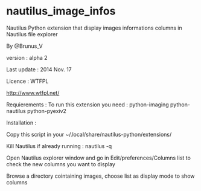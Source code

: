 nautilus_image_infos
=====================

Nautilus Python extension that display images informations columns in Nautilus file explorer

By @Brunus_V

version : alpha 2

Last update : 2014 Nov. 17

Licence :  WTFPL

http://www.wtfpl.net/

Requierements :
To run this extension you need : python-imaging python-nautilus python-pyexiv2

Installation :

Copy this script in your ~/.local/share/nautilus-python/extensions/

Kill Nautilus if already running : nautilus -q

Open Nautilus explorer window and go in Edit/preferences/Columns list to check the new columns you want to display

Browse a directory cointaining images, choose list as display mode to show columns
